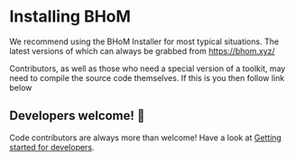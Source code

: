 # Installing BHoM
We recommend using the BHoM Installer for most typical situations. The latest versions of which can always be grabbed from https://bhom.xyz/

Contributors, as well as those who need a special version of a toolkit, may need to compile the source code themselves. If this is you then follow link below

## Developers welcome! 🚀 

Code contributors are always more than welcome! Have a look at [Getting started for developers](/Getting-started-for-developers).
